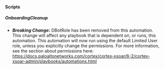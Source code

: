 
#### Scripts
##### OnboardingCleanup
- ***Breaking Change:*** DBotRole has been removed from this automation. 
This change will affect any playbook that is dependent on, or runs, this automation.
This automation will now run using the default Limited User role, unless you explicitly change the permissions.
For more information, see the section about permissions here:
https://docs.paloaltonetworks.com/cortex/cortex-xsoar/6-2/cortex-xsoar-admin/playbooks/automations.html


